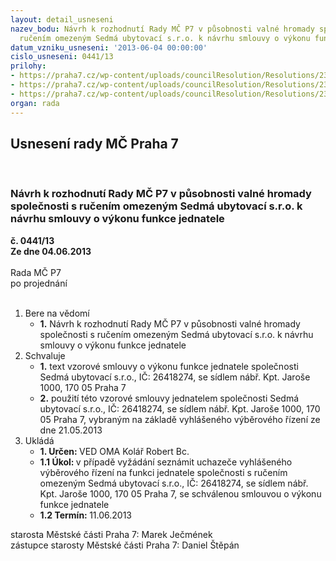 ```yaml
---
layout: detail_usneseni
nazev_bodu: Návrh k rozhodnutí Rady MČ P7 v působnosti valné hromady společnosti s
  ručením omezeným Sedmá ubytovací s.r.o. k návrhu smlouvy o výkonu funkce jednatele
datum_vzniku_usneseni: '2013-06-04 00:00:00'
cislo_usneseni: 0441/13
prilohy:
- https://praha7.cz/wp-content/uploads/councilResolution/Resolutions/23940/29-13-priloha_1_usneseni039613r.doc
- https://praha7.cz/wp-content/uploads/councilResolution/Resolutions/23940/29-13-priloha_2_smlfcejed7u.doc
- https://praha7.cz/wp-content/uploads/councilResolution/Resolutions/23940/29-13-priloha_3_stanovy_2005.pdf
organ: rada
---
```

<div id="ucUsn_pList" class="usn">
	<span><h2>Usnesení rady MČ Praha 7 </h2>
<br></span><div class="standBody">
<span><h3>Návrh k rozhodnutí Rady MČ P7 v působnosti valné hromady společnosti s ručením omezeným Sedmá ubytovací s.r.o. k návrhu smlouvy o výkonu funkce jednatele</h3></span><div class="center">
		<strong>č. 0441/13</strong><br>
	</div>
<div class="center">
		<strong>Ze dne 04.06.2013</strong><br><br>
	</div>Rada MČ P7<br> po projednání<br><br><ol>
<li>Bere na vědomí<ul><li>
<strong>1.</strong> Návrh k rozhodnutí Rady MČ P7 v působnosti valné hromady společnosti s ručením omezeným Sedmá ubytovací s.r.o. k návrhu smlouvy o výkonu funkce jednatele</li></ul>
</li>
<li>Schvaluje<ul>
<li>
<strong>1.</strong> text vzorové smlouvy o výkonu funkce jednatele společnosti Sedmá ubytovací s.r.o., IČ: 26418274, se sídlem nábř. Kpt. Jaroše 1000, 170 05  Praha 7</li>
<li>
<strong>2.</strong> použití této vzorové smlouvy jednatelem společnosti Sedmá ubytovací s.r.o.,  IČ: 26418274, se sídlem nábř. Kpt. Jaroše 1000, 170 05  Praha 7, vybraným na základě vyhlášeného výběrového řízení ze dne 21.05.2013</li>
</ul>
</li>
<li>Ukládá<ul>
<li>
<strong>1. Určen: </strong>VED OMA Kolář Robert Bc.</li>
<li>
<strong>1.1 Úkol: </strong>v případě vyžádání seznámit uchazeče vyhlášeného výběrového řízení na funkci jednatele společnosti s ručením omezeným Sedmá ubytovací s.r.o., IČ: 26418274, se sídlem nábř. Kpt. Jaroše 1000, 170 05  Praha 7, se schválenou smlouvou o výkonu funkce jednatele</li>
<li>
<strong>1.2 Termín: </strong>11.06.2013</li>
</ul>
</li>
</ol>starosta Městské části Praha 7: Marek Ječmének<br>zástupce starosty Městské části Praha 7: Daniel Štěpán 
</div>
</div>